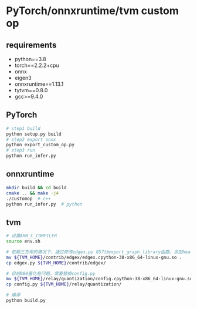 # PyTorch/onnxruntime/tvm custom op

## requirements
- python==3.8
- torch==2.2.2+cpu
- onnx
- eigen3
- onnxruntime==1.13.1
- tytvm==0.8.0
- gcc>=9.4.0


## PyTorch

```bash
# step1 build
python setup.py build
# step2 export onnx
python export_custom_op.py
# step3 run
python run_infer.py
```

## onnxruntime

```bash
mkdir build && cd build
cmake .. && make -j4
./customop  # c++
python run_infer.py  # python
```

## tvm

```bash
# 设置ARM_C_COMPILER
source env.sh

# 依赖三方库的情况下，通过修改edgex.py 857行export_graph_library函数，添加header和lib
mv ${TVM_HOME}/contrib/edgex/edgex.cpython-38-x86_64-linux-gnu.so .
cp edgex.py ${TVM_HOME}/contrib/edgex/

# 目前080量化有问题，需要替换config.py
mv ${TVM_HOME}/relay/quantization/config.cpython-38-x86_64-linux-gnu.so .
cp config.py ${TVM_HOME}/relay/quantization/

# 编译
python build.py
```
